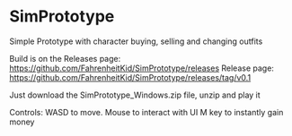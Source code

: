 # SimPrototype
Simple Prototype with character buying, selling and changing outfits

Build is on the Releases page: https://github.com/FahrenheitKid/SimPrototype/releases
Release page: https://github.com/FahrenheitKid/SimPrototype/releases/tag/v0.1

Just download the SimPrototype_Windows.zip file, unzip and play it

Controls:
WASD to move.
Mouse to interact with UI
M key to instantly gain money
